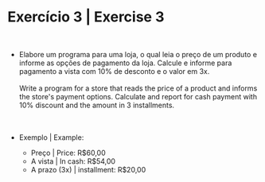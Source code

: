 # Exercício 3 | Exercise 3
<br>

- Elabore um programa para uma loja, o qual leia o preço de um produto e informe as opções de pagamento da loja. Calcule e informe para pagamento a vista com 10% de desconto e o valor em 3x. <br><br> Write a program for a store that reads the price of a product and informs the store's payment options. Calculate and report for cash payment with 10% discount and the amount in 3 installments. <br><br><br>


- Exemplo | Example: 
  - Preço | Price: R$60,00
  - A vista | In cash: R$54,00
  - A prazo (3x) | installment: R$20,00<br><br>